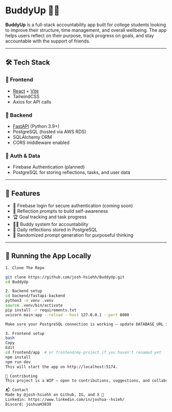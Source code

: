 # BuddyUp 🧠🤝

**BuddyUp** is a full-stack accountability app built for college students looking to improve their structure, time management, and overall wellbeing. The app helps users reflect on their purpose, track progress on goals, and stay accountable with the support of friends.

---

## 🛠️ Tech Stack

### 🔹 Frontend
- [React](https://reactjs.org/) + [Vite](https://vitejs.dev/)
- TailwindCSS
- Axios for API calls

### 🔹 Backend
- [FastAPI](https://fastapi.tiangolo.com/) (Python 3.9+)
- PostgreSQL (hosted via AWS RDS)
- SQLAlchemy ORM
- CORS middleware enabled

### 🔹 Auth & Data
- Firebase Authentication (planned)
- PostgreSQL for storing reflections, tasks, and user data

---

## 🚀 Features

- 🔐 Firebase login for secure authentication (coming soon)
- 🧠 Reflection prompts to build self-awareness
- 🏆 Goal tracking and task progress
- 🧍‍♂️ Buddy system for accountability
- 🧾 Daily reflections stored in PostgreSQL
- 📆 Randomized prompt generation for purposeful thinking

---

## 🧪 Running the App Locally



```bash
1. Clone The Repo

git clone https://github.com/josh-hsiehh/BuddyUp.git
cd BuddyUp

2. Backend setup
cd backend/fastapi-backend
python3 -m venv .venv
source .venv/bin/activate
pip install -r requirements.txt
uvicorn main:app --reload --host 127.0.0.1 --port 8000

Make sure your PostgreSQL connection is working — update DATABASE_URL in main.py if needed.

3. Frontend setup
bash
Copy
Edit
cd frontend/app  # or frontend/my-project if you haven't renamed yet
npm install
npm run dev
This will start the app on http://localhost:5174.

🤝 Contributing
This project is a WIP — open to contributions, suggestions, and collabs. DM me or fork the repo if you’re interested!

📬 Contact
Made by @josh-hsiehh on Github, IG, and X 💙
Linkedin: https://www.linkedin.com/in/joshua--hsieh/
Discord: joshuaH3838


